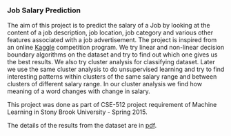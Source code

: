 ### Job Salary Prediction

The aim of this project is to predict the salary of a Job by looking
at the content of a job description, job location, job category and
various other features associated with a job advertisement. The
project is inspired from an online [Kaggle] competition
program. We try linear and non-linear decision boundary
algorithms on the dataset and try to find out which one gives us
the best results. We also try cluster analysis for classifying
dataset. Later we use the same cluster analysis to do unsupervised
learning and try to find interesting patterns within clusters of the
same salary range and between clusters of different salary range. In our cluster analysis we find how meaning of a word changes with change in salary. 

This project was done as part of CSE-512 project requirement of Machine Learning in Stony Brook University - Spring 2015.

The details of the results from the dataset are in [pdf].



[Kaggle]:https://www.kaggle.com/c/job-salary-prediction
[pdf]:https://github.com/dethakur/Job-Salary-Prediction/blob/master/Final_Report.pdf
